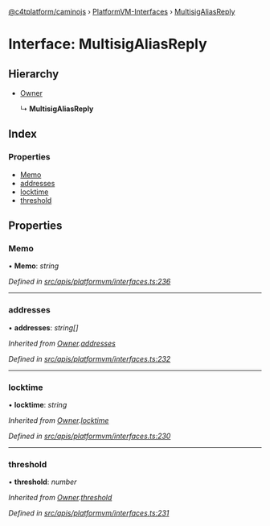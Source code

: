[@c4tplatform/caminojs](../api.md) › [PlatformVM-Interfaces](../modules/platformvm_interfaces.md) › [MultisigAliasReply](platformvm_interfaces.multisigaliasreply.md)

# Interface: MultisigAliasReply

## Hierarchy

* [Owner](platformvm_interfaces.owner.md)

  ↳ **MultisigAliasReply**

## Index

### Properties

* [Memo](platformvm_interfaces.multisigaliasreply.md#memo)
* [addresses](platformvm_interfaces.multisigaliasreply.md#addresses)
* [locktime](platformvm_interfaces.multisigaliasreply.md#locktime)
* [threshold](platformvm_interfaces.multisigaliasreply.md#threshold)

## Properties

###  Memo

• **Memo**: *string*

*Defined in [src/apis/platformvm/interfaces.ts:236](https://github.com/chain4travel/caminojs/blob/8077d740/src/apis/platformvm/interfaces.ts#L236)*

___

###  addresses

• **addresses**: *string[]*

*Inherited from [Owner](platformvm_interfaces.owner.md).[addresses](platformvm_interfaces.owner.md#addresses)*

*Defined in [src/apis/platformvm/interfaces.ts:232](https://github.com/chain4travel/caminojs/blob/8077d740/src/apis/platformvm/interfaces.ts#L232)*

___

###  locktime

• **locktime**: *string*

*Inherited from [Owner](platformvm_interfaces.owner.md).[locktime](platformvm_interfaces.owner.md#locktime)*

*Defined in [src/apis/platformvm/interfaces.ts:230](https://github.com/chain4travel/caminojs/blob/8077d740/src/apis/platformvm/interfaces.ts#L230)*

___

###  threshold

• **threshold**: *number*

*Inherited from [Owner](platformvm_interfaces.owner.md).[threshold](platformvm_interfaces.owner.md#threshold)*

*Defined in [src/apis/platformvm/interfaces.ts:231](https://github.com/chain4travel/caminojs/blob/8077d740/src/apis/platformvm/interfaces.ts#L231)*
